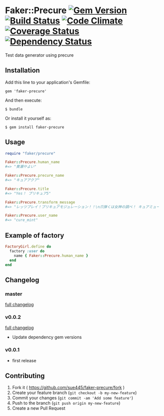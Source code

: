 # Faker::Precure [![Gem Version](https://badge.fury.io/rb/faker-precure.svg)](http://badge.fury.io/rb/faker-precure) [![Build Status](https://travis-ci.org/sue445/faker-precure.svg?branch=master)](https://travis-ci.org/sue445/faker-precure) [![Code Climate](https://codeclimate.com/github/sue445/faker-precure.png)](https://codeclimate.com/github/sue445/faker-precure) [![Coverage Status](https://coveralls.io/repos/sue445/faker-precure/badge.png)](https://coveralls.io/r/sue445/faker-precure) [![Dependency Status](https://gemnasium.com/sue445/faker-precure.svg)](https://gemnasium.com/sue445/faker-precure)

Test data generator using precure

## Installation

Add this line to your application's Gemfile:

    gem 'faker-precure'

And then execute:

    $ bundle

Or install it yourself as:

    $ gem install faker-precure

## Usage

```ruby
require "faker/precure"

Faker::Precure.human_name
#=> "黄瀬やよい"

Faker::Precure.precure_name
#=> "キュアアクア"

Faker::Precure.title
#=> "Yes！ プリキュア5"

Faker::Precure.transform_message
#=> "レッツプレイ！プリキュアモジュレーション！！\n爪弾くは女神の調べ！ キュアミューズ！\n届け4人の組曲！スイートプリキュア！"

Faker::Precure.user_name
#=> "cure_mint"
```

## Example of factory
```ruby
FactoryGirl.define do
  factory :user do
    name { Faker::Precure.human_name }
  end
end
```

## Changelog
### master
[full changelog](http://github.com/sue445/faker-precure/compare/v0.0.2...master)

### v0.0.2
[full changelog](http://github.com/sue445/faker-precure/compare/v0.0.1...v0.0.2)

* Update dependency gem versions

### v0.0.1
* first release

## Contributing

1. Fork it ( https://github.com/sue445/faker-precure/fork )
2. Create your feature branch (`git checkout -b my-new-feature`)
3. Commit your changes (`git commit -am 'Add some feature'`)
4. Push to the branch (`git push origin my-new-feature`)
5. Create a new Pull Request
